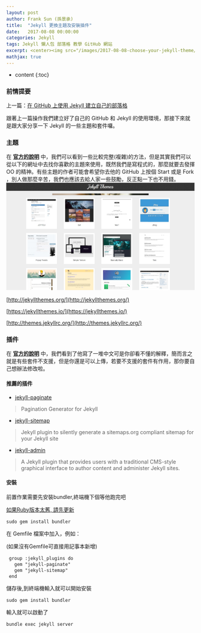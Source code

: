 ```yaml
---
layout: post
author: Frank Sun (孫景承)
title:  "Jekyll 更換主題及安裝插件"
date:   2017-08-08 00:00:00
categories: Jekyll
tags: Jekyll 懶人包 部落格 教學 GitHub 網站
excerpt: <center><img src="/images/2017-08-08-choose-your-jekyll-theme/2017-08-08-choose-your-jekyll-theme-image1.jpg" width="500" alt="Jekyll 更換主題及安裝插件" title="Jekyll 更換主題及安裝插件"/></center><br/>跟著上一篇操作我們建立好了自己的 GitHub 和 Jekyll 的使用環境，那接下來就是跟大家分享一下 Jekyll 的一些主題和套件囉。
mathjax: true
---
```


* content
{:toc}

### **前情提要**
上一篇：[在 GitHub 上使用 Jekyll 建立自己的部落格](https://frank198978104.github.io/2017/07/28/welcome-to-jekyll/)

跟著上一篇操作我們建立好了自己的 GitHub 和 Jekyll 的使用環境，那接下來就是跟大家分享一下 Jekyll 的一些主題和套件囉。

### **主題**
在 **[官方的說明](http://jekyllcn.com/docs/themes/)** 中，我們可以看到一些比較完整(複雜)的方法，但是其實我們可以從以下的網址中去找你喜歡的主題來使用，既然我們是寫程式的，那麼就要去發揮 OO 的精神。有些主題的作者可能會希望你去他的 GitHub 上按個 Start 或是 Fork ，別人做那麼辛苦，我們也應該去給人家一些鼓勵，反正點一下也不用錢。
<img itemprop="image" src="/images/2017-08-08-choose-your-jekyll-theme/2017-08-08-choose-your-jekyll-theme-image1.jpg" alt="Jekyll主題範例圖" title="Jekyll主題範例圖"/>

[http://jekyllthemes.org/](http://jekyllthemes.org/)

[https://jekyllthemes.io/](https://jekyllthemes.io/)

[http://themes.jekyllrc.org/](http://themes.jekyllrc.org/)

### **插件**
在 **[官方的說明](http://jekyllcn.com/docs/plugins/)** 中，我們看到了他寫了一堆中文可是你卻看不懂的解釋，簡而言之就是有些套件不支援，但是你還是可以上傳，若要不支援的套件有作用，那你要自己想辦法修改啦。

#### 推薦的插件

* [jekyll-paginate](https://github.com/jekyll/jekyll-paginate)
>Pagination Generator for Jekyll
* [jekyll-sitemap](https://github.com/jekyll/jekyll-sitemap)
>Jekyll plugin to silently generate a sitemaps.org compliant sitemap for your Jekyll site
* [jekyll-admin](https://github.com/jekyll/jekyll-admin)
>A Jekyll plugin that provides users with a traditional CMS-style graphical interface to author content and administer Jekyll sites.

#### 安裝

前置作業需要先安裝bundler,終端機下個等他跑完吧

[如果Ruby版本太舊, 請先更新](https://www.ruby-lang.org/zh_tw/)

```
sudo gem install bundler
```

在 Gemfile 檔案中加入，例如：

(如果沒有Gemfile可直接用記事本新增)

```
 group :jekyll_plugins do
   gem "jekyll-paginate"
   gem "jekyll-sitemap"
 end
 ```

儲存後,到終端機輸入就可以開始安裝

```
sudo gem install bundler
```
輸入就可以啟動了

```
bundle exec jekyll server
```